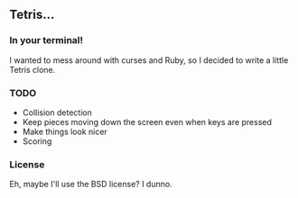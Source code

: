 ## Tetris...
### In your terminal!

I wanted to mess around with curses and Ruby, so I decided to write a little Tetris clone.

### TODO
* Collision detection
* Keep pieces moving down the screen even when keys are pressed
* Make things look nicer
* Scoring

### License

Eh, maybe I'll use the BSD license? I dunno.
